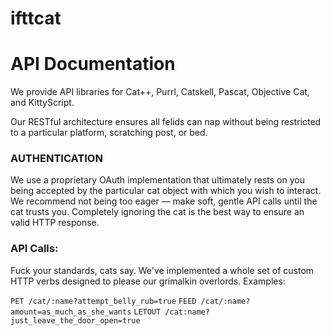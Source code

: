 # ifttcat

# API Documentation

We provide API libraries for Cat++, Purrl, Catskell, Pascat, Objective Cat, and KittyScript.

Our RESTful architecture ensures all felids can nap without being restricted to a particular platform, scratching post, or bed.


### AUTHENTICATION

We use a proprietary OAuth implementation that ultimately rests on you being accepted by the particular cat object with which you wish to interact. We recommend not being too eager — make soft, gentle API calls until the cat trusts you. Completely ignoring the cat is the best way to ensure an valid HTTP response.


### API Calls:

Fuck your standards, cats say. We've implemented a whole set of custom HTTP verbs designed to please our grimalkin overlords. Examples:

`PET /cat/:name?attempt_belly_rub=true`
`FEED /cat/:name?amount=as_much_as_she_wants`
`LETOUT /cat:name?just_leave_the_door_open=true`



